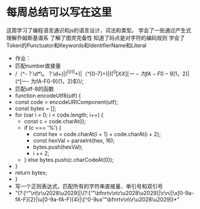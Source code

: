 # 每周总结可以写在这里
这周学习了编程语言通识和js的语言设计，词法和类型。
学会了一些通过产生式理解乔姆斯基谱系
了解了图灵完备性
知道了码点是对字符的编码规则
学会了Token的Punctuator和Keywords和IdentifierName和Literal


- 作业：
- 匹配number直接量
- /（^-？\d*\。？\d+$)|(^[01]+$)|（^[0-7]+$)|((^0[XX][一-为fA-F0-9]{1，2}$)|(^[一- 为fA-F0-9]{1，2}$))/;
- 匹配utf-8的函数
- function encodeUtf8(utf) {
- const code = encodeURIComponent(utf);
- const bytes = [];
- for (var i = 0; i < code.length; i++) {
  - const c = code.charAt(i);
  - if (c === '%') {
    - const hex = code.charAt(i + 1) + code.charAt(i + 2);
    - const hexVal = parseInt(hex, 16);
    - bytes.push(hexVal);
    - i += 2;
  - } else bytes.push(c.charCodeAt(0));
- }
- return bytes;
- }
- 写一个正则表达式，匹配所有的字符串直接量，单引号和双引号
- "(?:[^"\n\\\r\u2028\u2029]|\\(?:['"\\bfnrtv\n\r\u2028\u2029]|\r\n)|\\x[0-9a-fA-F]{2}|\\u[0-9a-fA-F]{4}|\\[^0-9ux'"\\bfnrtv\n\\\r\u2028\u2029])*"
